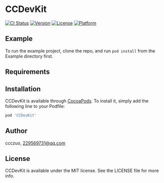 # CCDevKit

[![CI Status](https://img.shields.io/travis/ccczuo/CCDevKit.svg?style=flat)](https://travis-ci.org/ccczuo/CCDevKit)
[![Version](https://img.shields.io/cocoapods/v/CCDevKit.svg?style=flat)](https://cocoapods.org/pods/CCDevKit)
[![License](https://img.shields.io/cocoapods/l/CCDevKit.svg?style=flat)](https://cocoapods.org/pods/CCDevKit)
[![Platform](https://img.shields.io/cocoapods/p/CCDevKit.svg?style=flat)](https://cocoapods.org/pods/CCDevKit)

## Example

To run the example project, clone the repo, and run `pod install` from the Example directory first.

## Requirements

## Installation

CCDevKit is available through [CocoaPods](https://cocoapods.org). To install
it, simply add the following line to your Podfile:

```ruby
pod 'CCDevKit'
```

## Author

ccczuo, 229569731@qq.com

## License

CCDevKit is available under the MIT license. See the LICENSE file for more info.
